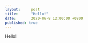 ```yaml
---
layout:     post
title:      "Hello!"
date:       2020-06-8 12:00:00 +0800
published: true
---
```


Hello!
